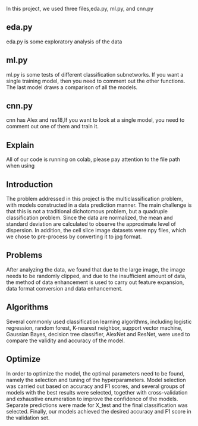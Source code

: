 In this project, we used three files,eda.py, ml.py, and cnn.py

## eda.py
eda.py is some exploratory analysis of the data
## ml.py
ml.py is some tests of different classification subnetworks. If you want a single training model, then you need to comment out the other functions. The last model draws a comparison of all the models.
## cnn.py
cnn has Alex and res18,If you want to look at a single model, you need to comment out one of them and train it.
## Explain
All of our code is running on colab, please pay attention to the file path when using

## Introduction
  The problem addressed in this project is the multiclassification problem, with models constructed in a data prediction manner. The main challenge is that this is not a traditional dichotomous problem, but a quadruple classification problem. Since the data are normalized, the mean and standard deviation are calculated to observe the approximate level of dispersion. In addition, the cell slice image datasets were npy files, which we chose to pre-process by converting it to jpg format.
## Problems
  After analyzing the data, we found that due to the large image, the image needs to be randomly clipped, and due to the insufficient amount of data, the method of data enhancement is used to carry out feature expansion, data format conversion and data enhancement. 
## Algorithms
  Several commonly used classification learning algorithms, including logistic regression, random forest, K-nearest neighbor, support vector machine, Gaussian Bayes, decision tree classifier, AlexNet and ResNet, were used to compare the validity and accuracy of the model.
## Optimize
In order to optimize the model, the optimal parameters need to be found, namely the selection and tuning of the hyperparameters. Model selection was carried out based on accuracy and F1 scores, and several groups of models with the best results were selected, together with cross-validation and exhaustive enumeration to improve the confidence of the models. Separate predictions were made for X_test and the final classification was selected. Finally, our models achieved the desired accuracy and F1 score in the validation set.
